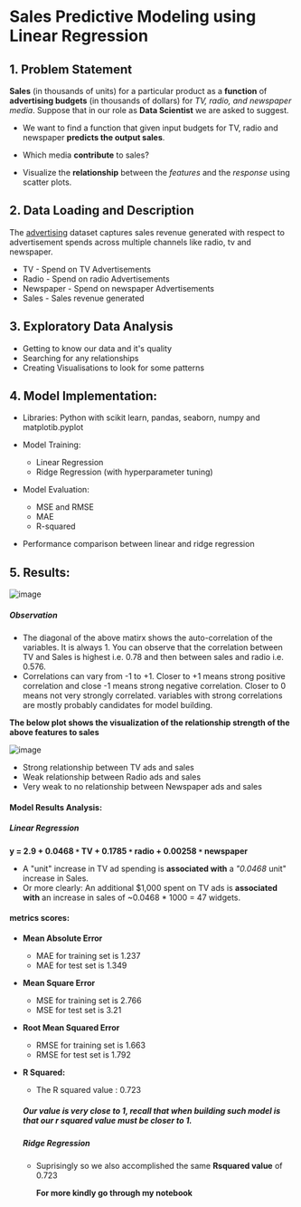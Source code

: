 # Sales Predictive Modeling using Linear Regression

## 1. Problem Statement

__Sales__ (in thousands of units) for a particular product as a __function__ of __advertising budgets__ (in thousands of dollars) for _TV, radio, and newspaper media_. Suppose that in our role as __Data Scientist__ we are asked to suggest.

- We want to find a function that given input budgets for TV, radio and newspaper __predicts the output sales__.

- Which media __contribute__ to sales?

- Visualize the __relationship__ between the _features_ and the _response_ using scatter plots.


## 2. Data Loading and Description

The [advertising](https://github.com/SiceloKayisa/My-Data-Science-and-Machine-Learning-Projects/blob/main/Sales%20Predictive%20Modeling%20with%20Regression/Advertising.csv) dataset captures sales revenue generated with respect to advertisement spends across multiple channels like radio, tv and newspaper.
- TV        - Spend on TV Advertisements
- Radio     - Spend on radio Advertisements
- Newspaper - Spend on newspaper Advertisements
- Sales     - Sales revenue generated

## 3. Exploratory Data Analysis

- Getting to know our data and it's quality
- Searching for any relationships
- Creating Visualisations to look for some patterns 

## 4. Model Implementation:

- Libraries: Python with scikit learn, pandas, seaborn, numpy and matplotib.pyplot
- Model Training:
  - Linear Regression
  - Ridge Regression (with hyperparameter tuning)
 
- Model Evaluation:
    - MSE and RMSE
    - MAE
    - R-squared
- Performance comparison between linear and ridge regression

 ## 5. Results:

 ![image](https://github.com/user-attachments/assets/e37ef56e-5e20-4b91-b24e-912c1999bb06)

##### Observation

- The diagonal of the above matirx shows the auto-correlation of the variables. It is always 1. You can observe that the correlation between TV and Sales is highest i.e. 0.78 and then between sales and radio i.e. 0.576.
- Correlations can vary from -1 to +1. Closer to +1 means strong positive correlation and close -1 means strong negative correlation. Closer to 0 means not very strongly correlated. variables with strong correlations are mostly probably candidates for model building.

__The below plot shows the visualization of the relationship strength of the above features to sales__

![image](https://github.com/user-attachments/assets/d336d4a5-e19f-4474-a2ca-b032ac6f4829)

- Strong relationship between TV ads and sales
- Weak relationship between Radio ads and sales
- Very weak to no relationship between Newspaper ads and sales

#### Model Results Analysis:

##### Linear Regression

  __y = 2.9 + 0.0468 `*` TV + 0.1785 `*` radio + 0.00258 `*` newspaper__

  - A "unit" increase in TV ad spending is **associated with** a _"0.0468_ unit" increase in Sales.
  - Or more clearly: An additional $1,000 spent on TV ads is **associated with** an increase in sales of ~0.0468 * 1000 = 47 widgets.
 
#### metrics scores:

- __Mean Absolute Error__ <br>
  - MAE for training set is 1.237
  - MAE for test set is 1.349
      

- __Mean Square Error__ <br>
  - MSE for training set is 2.766
  - MSE for test set is 3.21
       

- __Root Mean Squared Error__ <br>
  - RMSE for training set is 1.663
  - RMSE for test set is 1.792
  
- __R Squared:__ <br>
  - The R squared value : 0.723
    
  ##### Our value is very close to 1, recall that when building such model is that our r squared value must be closer to 1.
      
  ##### Ridge Regression
  - Suprisingly so we also accomplished the same __Rsquared value__ of 0.723

    __For more kindly go through my notebook__

    



  
      



